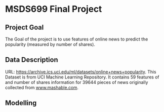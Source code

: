 # MSDS699 Final Project
## Project Goal
The Goal of the project is to use features of online news to predict the popularity (measured by number of shares).
## Data Description
URL: https://archive.ics.uci.edu/ml/datasets/online+news+popularity. 
This Dataset is from UCI Machine Learning Repository. It contains 59 features of and number of shares information for 39644 pieces of news originally collected from www.mashable.com.
## Modelling
